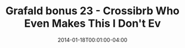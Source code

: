 ---
title: "Grafald bonus 23 - Crossibrb Who Even Makes This I Don't Ev"
type: "image"
date: 2014-01-18T00:01:00-04:00
draft: false
categories: ["Projects"]
image_path: "../img/2014/bonus_23.png"
alt_text: ""
---